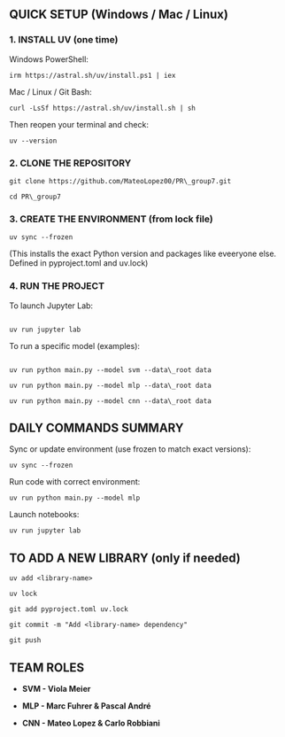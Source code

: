 
## QUICK SETUP (Windows / Mac / Linux)


### 1\. INSTALL UV (one time)

Windows PowerShell:
```
irm https://astral.sh/uv/install.ps1 | iex
```


Mac / Linux / Git Bash:
```
curl -LsSf https://astral.sh/uv/install.sh | sh
```


Then reopen your terminal and check:
```
uv --version
```


### 2\. CLONE THE REPOSITORY


```
git clone https://github.com/MateoLopez00/PR\_group7.git
```
```
cd PR\_group7
```


### 3\. CREATE THE ENVIRONMENT (from lock file)


```
uv sync --frozen
```


(This installs the exact Python version and packages like eveeryone else. Defined in pyproject.toml and uv.lock)



### 4\. RUN THE PROJECT



To launch Jupyter Lab:
```

uv run jupyter lab
```


To run a specific model (examples):
```

uv run python main.py --model svm --data\_root data

uv run python main.py --model mlp --data\_root data

uv run python main.py --model cnn --data\_root data
```


## DAILY COMMANDS SUMMARY


Sync or update environment (use frozen to match exact versions):
```
uv sync --frozen
```


Run code with correct environment:
```
uv run python main.py --model mlp
```


Launch notebooks:
```
uv run jupyter lab
```

## TO ADD A NEW LIBRARY (only if needed)

```
uv add <library-name>

uv lock

git add pyproject.toml uv.lock

git commit -m "Add <library-name> dependency"

git push
```



## TEAM ROLES


- **SVM - Viola Meier**

- **MLP - Marc Fuhrer \& Pascal André**

- **CNN - Mateo Lopez \& Carlo Robbiani**




